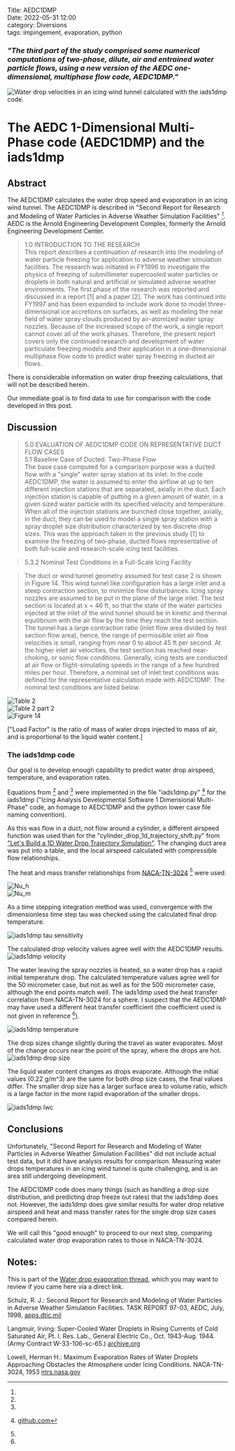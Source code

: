 Title: AEDC1DMP  
Date: 2022-05-31 12:00  
category: Diversions  
tags: impingement, evaporation, python 

### _"The third part of the study comprised some numerical computations of two-phase, dilute, air and entrained water particle flows, using a new version of the AEDC one-dimensional, multiphase flow code, AEDC1DMP."_  

![Water drop velocities in an icing wind tunnel calculated with the iads1dmp code.](images/build_a_1d_drop_motion_simulation/iads1dmp_velocity.png)   

# The AEDC 1-Dimensional Multi-Phase code (AEDC1DMP) and the iads1dmp

## Abstract 

The AEDC1DMP calculates the water drop speed and evaporation in an icing wind tunnel. 
The AEDC1DMP is described in "Second Report for Research and Modeling of Water Particles in Adverse Weather Simulation Facilities" [^1]. 
AEDC is the Arnold Engineering Development Complex, formerly the Arnold Engineering Development Center. 

>1.0 INTRODUCTION TO THE RESEARCH  
This report describes a continuation of research into the modeling of water particle
freezing for application to adverse weather simulation facilities. The research was initiated in
FY1996 to investigate the physics of freezing of submillimeter supercooled water particles or
droplets in both natural and artificial or simulated adverse weather environments. The first phase
of the research was reported and discussed in a report [1] and a paper [2]. The work has
continued into FY1997 and has been expanded to include work done to model three-dimensional
ice accretions on surfaces, as well as modeling the near field of water spray clouds produced by
air-atomized water spray nozzles. Because of the increased scope of the work, a single report
cannot cover all of the work phases. Therefore, the present report covers only the continued
research and development of water particulate freezing models and their application in a 
one-dimensional multiphase flow code to predict water spray freezing in ducted air flows.

There is considerable information on water drop freezing calculations, 
that will not be described herein. 

Our immediate goal is to find data to use for comparison with the code developed in this post. 

## Discussion  

>5.0 EVALUATION OF AEDC1DMP CODE ON REPRESENTATIVE DUCT FLOW CASES  
5.1 Baseline Case of Ducted. Two-Phase Flow  
The base case computed for a comparison purpose was a ducted flow with a "single"
water spray station at its inlet.
In the code AEDC1DMP, the water is assumed to enter the airflow at up to ten different
injection stations that are separated, axially in the duct. Each injection station is capable of
putting in a given amount of water, in a given sized water particle with its specified velocity and
temperature. When all of the injection stations are bunched close together, axially, in the duct,
they can be used to model a single spray station with a spray droplet size distribution
characterized by ten discrete drop sizes. This was the approach taken in the previous study [1] to
examine the freezing of two-phase, ducted flows representative of both full-scale and 
research-scale icing test facilities.

>5.3.2 Nominal Test Conditions in a Full-Scale Icing Facility

>The duct or wind tunnel geometry assumed for test case 2 is shown in Figure 14. This
wind tunnel like configuration has a large inlet and a steep contraction section, to minimize flow
disturbances. Icing spray nozzles are assumed to be put in the plane of the large inlet. The test
section is located at x = 46 ft, so that the state of the water particles injected at the inlet of the
wind tunnel should be in kinetic and thermal equilibrium with the air flow by the time they reach
the test section. The tunnel has a large contraction ratio (inlet flow area divided by test section
flow area), hence, the range of permissible inlet air flow velocities is small, ranging from near 0
to about 45 ft per second. At the higher inlet air velocities, the test section has reached 
near-choking, or sonic flow conditions. Generally, icing tests are conducted at air flow or 
flight-simulating speeds in the range of a few hundred miles per hour. 
Therefore, a nominal set of inlet
test conditions was defined for the representative calculation made with AEDC1DMP. 
The nominal test conditions are listed below.

![Table 2](images/build_a_1d_drop_motion_simulation/Table2AEDC.png)  
![Table 2 part 2](images/build_a_1d_drop_motion_simulation/Table2_part2.png)  
![Figure 14](images/build_a_1d_drop_motion_simulation/Figure14AEDC.png)  

["Load Factor" is the ratio of mass of water drops injected to mass of air, and is proportional to the liquid water content.] 

### The iads1dmp code

Our goal is to develop enough capability to predict water drop airspeed, 
temperature, and evaporation rates. 

Equations from [^2] and [^3] were implemented in the file "iads1dmp.py" [^4] for the iads1dmp 
("Icing Analysis Developmental Software 1 Dimensional Multi-Phase" code, 
an homage to AEDC1DMP and the python lower case file naming convention). 

As this was flow in a duct, not flow around a cylinder, 
a different airspeed function was used 
than for the "cylinder_drop_1d_trajectory_shift.py" from ["Let's Build a 1D Water Drop Trajectory Simulation"]({filename}build_a_1d_drop_motion_simulation.md). 
The changing duct area was put into a table, 
and the local airspeed calculated with compressible flow relationships. 

The heat and mass transfer relationships from [NACA-TN-3024]({filename}NACA-TN-3024.md) [^3] were used.  

![Nu_h](images/naca-tn-3024/Nu_h.png)  
![Nu_m](images/naca-tn-3024/Nu_m.png)  

As a time stepping integration method was used, 
convergence with the dimensionless time step tau was checked using the calculated final drop temperature.  

![iads1dmp tau sensitivity](images/build_a_1d_drop_motion_simulation/iads1dmp_tau_sensitivity.png)  

The calculated drop velocity values agree well with the AEDC1DMP results. 
![iads1dmp velocity](images/build_a_1d_drop_motion_simulation/iads1dmp_velocity.png)   

The water leaving the spray nozzles is heated, 
so a water drop has a rapid initial temperature drop. 
The calculated temperature values agree well for the 50 micrometer case, 
but not as well as for the 500 micrometer case, although the end points match well. 
The iads1dmp used the heat transfer correlation from NACA-TN-3024 for a sphere. 
I suspect that the AEDC1DMP may have used a different heat transfer coefficient
(the coefficient used is not given in reference [^1]). 

![iads1dmp temperature](images/build_a_1d_drop_motion_simulation/iads1dmp_temperature.png)  

The drop sizes change slightly during the travel as water evaporates. 
Most of the change occurs near the point of the spray, where the drops are hot. 
![iads1dmp drop size](images/build_a_1d_drop_motion_simulation/iads1dmp_drop_size.png)   

The liquid water content changes as drops evaporate. 
Although the initial values (0.22 g/m^3) are the same for both drop size cases, 
the final values differ. 
The smaller drop size has a larger surface area to volume ratio, 
which is a large factor in the more rapid evaporation of the smaller drops. 

![iads1dmp lwc](/images/build_a_1d_drop_motion_simulation/iads1dmp_lwc.png)   

## Conclusions

Unfortunately, "Second Report for Research and Modeling of Water Particles in Adverse Weather Simulation Facilities" 
did not include actual test data, 
but it did have analysis results for comparison. 
Measuring water drops temperatures in an icing wind tunnel is quite challenging,
and is an area still undergoing development. 

The AEDC1DMP code does many things 
(such as handling a drop size distribution, and predicting drop freeze out rates) 
that the iads1dmp does not. 
However, the iads1dmp does give similar results for water drop relative airspeed and 
heat and mass transfer rates for the single drop size cases compared herein. 

We will call this "good enough" to proceed to our next step,
comparing calculated water drop evaporation rates to those in NACA-TN-3024. 

## Notes:

This is part of the [Water drop evaporation thread]({filename}water_drop_evaporation_thread.md), 
which you may want to review if you came here via a direct link. 

[^1]: 
Schulz, R. J.: Second Report for Research and Modeling of Water Particles in Adverse Weather Simulation Facilities. TASK REPORT 97-03, AEDC, July, 1998, [apps.dtic.mil](https://apps.dtic.mil/sti/pdfs/ADA364922.pdf)  
[^2]:
Langmuir, Irving: Super-Cooled Water Droplets in Rising Currents of Cold Saturated Air, Pt. I. Res. Lab., General Electric Co., Oct. 1943-Aug. 1944. (Army Contract W-33-106-sc-65.) [archive.org](https://archive.org/details/the-collected-works-of-irving-langmuir-vol.-10/page/n229/mode/2up)  
[^3]: 
Lowell, Herman H.: Maximum Evaporation Rates of Water Droplets Approaching Obstacles the Atmosphere under Icing Conditions. NACA-TN-3024, 1953 [ntrs.nasa.gov](https://ntrs.nasa.gov/citations/19810068865)
[^4]: [github.com](https://github.com/icinganalysis/icinganalysis.github.io)  

